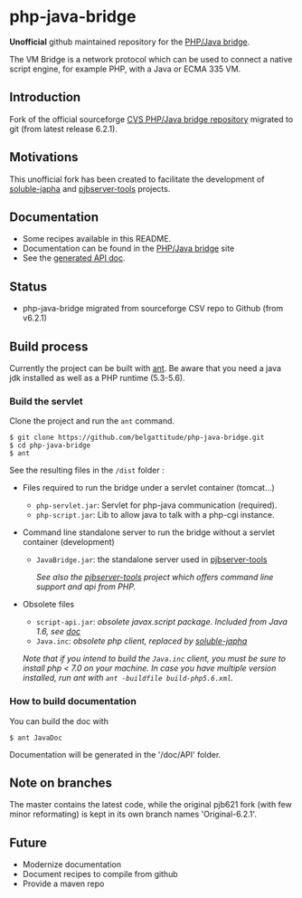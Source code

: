 # php-java-bridge

**Unofficial** github maintained repository for the [PHP/Java bridge](http://php-java-bridge.sourceforge.net/pjb/).

The VM Bridge is a network protocol which can be used to
connect a native script engine, for example PHP, with a Java or ECMA 335 VM.

## Introduction

Fork of the official sourceforge [CVS PHP/Java bridge repository](https://sourceforge.net/p/php-java-bridge/code/) migrated
to git (from latest release 6.2.1).

## Motivations

This unofficial fork has been created to facilitate the development of [soluble-japha](https://github.com/belgattitude/soluble-japha)
and [pjbserver-tools](https://github.com/belgattitude/pjbserver-tools) projects.

## Documentation

- Some recipes available in this README.
- Documentation can be found in the [PHP/Java bridge]((http://php-java-bridge.sourceforge.net/pjb/)) site  
- See the [generated API doc](http://docs.soluble.io/php-java-bridge/api).


## Status

- php-java-bridge migrated from sourceforge CSV repo to Github (from v6.2.1)
 
## Build process   
  
Currently the project can be built with [ant](http://ant.apache.org/). Be aware
that you need a java jdk installed as well as a PHP runtime (5.3-5.6).
  
### Build the servlet 

Clone the project and run the `ant` command.

```console
$ git clone https://github.com/belgattitude/php-java-bridge.git
$ cd php-java-bridge
$ ant
```

See the resulting files in the `/dist` folder :

- Files required to run the bridge under a servlet container (tomcat...)

    - `php-servlet.jar`: Servlet for php-java communication (required). 
    - `php-script.jar`: Lib to allow java to talk with a php-cgi instance.

- Command line standalone server to run the bridge without a servlet container (development)
    
    - `JavaBridge.jar`: the standalone server used in [pjbserver-tools](https://github.com/belgattitude/pjbserver-tools)

      *See also the [pjbserver-tools](https://github.com/belgattitude/pjbserver-tools) project which
       offers command line support and api from PHP.*
      
- Obsolete files

    - `script-api.jar`: *obsolete javax.script package. Included from Java 1.6, see [doc](https://docs.oracle.com/javase/7/docs/api/index.html?javax/script/package-summary.html)*
    - `Java.inc`: *obsolete php client, replaced by [soluble-japha](https://github.com/belgattitude/soluble-japha)*

     *Note that if you intend to build the `Java.inc` client, you must be sure to install php < 7.0
     on your machine. In case you have multiple version installed, run ant with `ant -buildfile build-php5.6.xml`.*  

### How to build documentation

You can build the doc with

```console
$ ant JavaDoc
```

Documentation will be generated in the '/doc/API' folder.

## Note on branches
 
The master contains the latest code, while the original pjb621 fork (with few minor reformating) is kept
in its own branch names 'Original-6.2.1'.  

 
## Future

- Modernize documentation
- Document recipes to compile from github
- Provide a maven repo

